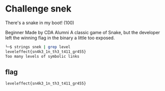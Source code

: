 # Challenge snek

There's a snake in my boot! (100)

Beginner Made by CDA Alumni
A classic game of Snake, but the developer left the winning flag in the binary a little too exposed.

```bash
└─$ strings snek | grep level
leveleffect{sn4k3_1n_th3_t411_gr455}
Too many levels of symbolic links
```

## flag

```bash
leveleffect{sn4k3_1n_th3_t411_gr455}
```